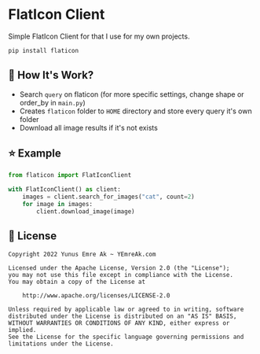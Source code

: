 # FlatIcon Client

Simple FlatIcon Client for that I use for my own projects.

```bash
pip install flaticon
```

## 🤔 How It's Work?

- Search `query` on flaticon (for more specific settings, change shape or order_by in `main.py`)
- Creates `flaticon` folder to `HOME` directory and store every query it's own folder
- Download all image results if it's not exists

## ⭐️ Example

```python
from flaticon import FlatIconClient

with FlatIconClient() as client:
    images = client.search_for_images("cat", count=2)
    for image in images:
        client.download_image(image)
```

## 🪪 License

```
Copyright 2022 Yunus Emre Ak ~ YEmreAk.com

Licensed under the Apache License, Version 2.0 (the "License");
you may not use this file except in compliance with the License.
You may obtain a copy of the License at

    http://www.apache.org/licenses/LICENSE-2.0

Unless required by applicable law or agreed to in writing, software
distributed under the License is distributed on an "AS IS" BASIS,
WITHOUT WARRANTIES OR CONDITIONS OF ANY KIND, either express or implied.
See the License for the specific language governing permissions and
limitations under the License.
```
